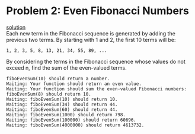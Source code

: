 # Problem 2: Even Fibonacci Numbers
[solution](./problem.js)
<br>
Each new term in the Fibonacci sequence is generated by adding the previous two terms. By starting with 1 and 2, the first 10 terms will be:
```
1, 2, 3, 5, 8, 13, 21, 34, 55, 89, ...
```
By considering the terms in the Fibonacci sequence whose values do not exceed n, find the sum of the even-valued terms.
```
fiboEvenSum(10) should return a number.
Waiting: Your function should return an even value.
Waiting: Your function should sum the even-valued Fibonacci numbers: fiboEvenSum(8) should return 10.
Waiting: fiboEvenSum(10) should return 10.
Waiting: fiboEvenSum(34) should return 44.
Waiting: fiboEvenSum(60) should return 44.
Waiting: fiboEvenSum(1000) should return 798.
Waiting: fiboEvenSum(100000) should return 60696.
Waiting: fiboEvenSum(4000000) should return 4613732.
```